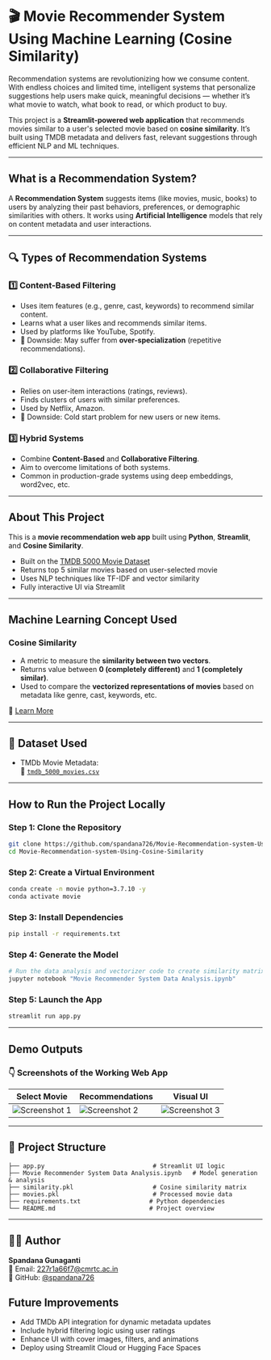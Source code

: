 
# 🎬 Movie Recommender System Using Machine Learning (Cosine Similarity)

Recommendation systems are revolutionizing how we consume content. With endless choices and limited time, intelligent systems that personalize suggestions help users make quick, meaningful decisions — whether it’s what movie to watch, what book to read, or which product to buy.

This project is a **Streamlit-powered web application** that recommends movies similar to a user's selected movie based on **cosine similarity**. It’s built using TMDB metadata and delivers fast, relevant suggestions through efficient NLP and ML techniques.

---

## What is a Recommendation System?

A **Recommendation System** suggests items (like movies, music, books) to users by analyzing their past behaviors, preferences, or demographic similarities with others. It works using **Artificial Intelligence** models that rely on content metadata and user interactions.

---

## 🔍 Types of Recommendation Systems

### 1️⃣ Content-Based Filtering

- Uses item features (e.g., genre, cast, keywords) to recommend similar content.
- Learns what a user likes and recommends similar items.
- Used by platforms like YouTube, Spotify.
- 🔺 Downside: May suffer from **over-specialization** (repetitive recommendations).

### 2️⃣ Collaborative Filtering

- Relies on user-item interactions (ratings, reviews).
- Finds clusters of users with similar preferences.
- Used by Netflix, Amazon.
- 🔺 Downside: Cold start problem for new users or new items.

### 3️⃣ Hybrid Systems

- Combine **Content-Based** and **Collaborative Filtering**.
- Aim to overcome limitations of both systems.
- Common in production-grade systems using deep embeddings, word2vec, etc.

---

## About This Project

This is a **movie recommendation web app** built using **Python**, **Streamlit**, and **Cosine Similarity**.

- Built on the [TMDB 5000 Movie Dataset](https://www.kaggle.com/tmdb/tmdb-movie-metadata?select=tmdb_5000_movies.csv)
- Returns top 5 similar movies based on user-selected movie
- Uses NLP techniques like TF-IDF and vector similarity
- Fully interactive UI via Streamlit

---

## Machine Learning Concept Used

### Cosine Similarity

- A metric to measure the **similarity between two vectors**.
- Returns value between **0 (completely different)** and **1 (completely similar)**.
- Used to compare the **vectorized representations of movies** based on metadata like genre, cast, keywords, etc.

🔗 [Learn More](https://www.learndatasci.com/glossary/cosine-similarity/)

---

## 💾 Dataset Used

- TMDb Movie Metadata:  
  📁 [`tmdb_5000_movies.csv`](https://www.kaggle.com/tmdb/tmdb-movie-metadata)

---

## How to Run the Project Locally

### Step 1: Clone the Repository

```bash
git clone https://github.com/spandana726/Movie-Recommendation-system-Using-Cosine-Similarity.git
cd Movie-Recommendation-system-Using-Cosine-Similarity
```

### Step 2: Create a Virtual Environment

```bash
conda create -n movie python=3.7.10 -y
conda activate movie
```

### Step 3: Install Dependencies

```bash
pip install -r requirements.txt
```

### Step 4: Generate the Model

```bash
# Run the data analysis and vectorizer code to create similarity matrix
jupyter notebook "Movie Recommender System Data Analysis.ipynb"
```

### Step 5: Launch the App

```bash
streamlit run app.py
```

---

## Demo Outputs

### 👇 Screenshots of the Working Web App

| Select Movie | Recommendations | Visual UI |
|--------------|------------------|-----------|
| ![Screenshot 1](https://github.com/user-attachments/assets/49e8ebcf-1af9-4610-9306-10a0f6a90c8c) | ![Screenshot 2](https://github.com/user-attachments/assets/09a0ba42-f47a-4fcc-b040-a97bba97d830) | ![Screenshot 3](https://github.com/user-attachments/assets/588e08b9-95f3-43c8-b25c-88f5d558f08c) |

---

## 📁 Project Structure

```
├── app.py                              # Streamlit UI logic
├── Movie Recommender System Data Analysis.ipynb   # Model generation & analysis
├── similarity.pkl                      # Cosine similarity matrix
├── movies.pkl                          # Processed movie data
├── requirements.txt                   # Python dependencies
└── README.md                          # Project overview
```

---

## 👩‍💻 Author

**Spandana Gunaganti**  
📧 Email: 227r1a66f7@cmrtc.ac.in  
💼 GitHub: [@spandana726](https://github.com/spandana726)

## Future Improvements

- Add TMDb API integration for dynamic metadata updates
- Include hybrid filtering logic using user ratings
- Enhance UI with cover images, filters, and animations
- Deploy using Streamlit Cloud or Hugging Face Spaces
